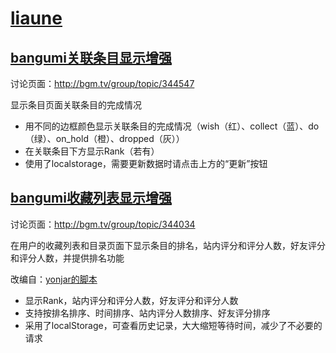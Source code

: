 # [liaune](https://bgm.tv/user/liaune)

## [bangumi关联条目显示增强](https://greasyfork.org/zh-CN/scripts/36607-bangumi%E5%85%B3%E8%81%94%E6%9D%A1%E7%9B%AE%E6%98%BE%E7%A4%BA%E5%A2%9E%E5%BC%BA)

讨论页面：http://bgm.tv/group/topic/344547

显示条目页面关联条目的完成情况

- 用不同的边框颜色显示关联条目的完成情况（wish（红）、collect（蓝）、do（绿）、on_hold（橙）、dropped（灰））
- 在关联条目下方显示Rank（若有）
- 使用了localstorage，需要更新数据时请点击上方的“更新”按钮

## [bangumi收藏列表显示增强](https://greasyfork.org/zh-CN/scripts/34234-bangumi%E6%94%B6%E8%97%8F%E5%88%97%E8%A1%A8%E6%98%BE%E7%A4%BA%E5%A2%9E%E5%BC%BA)

讨论页面：http://bgm.tv/group/topic/344034

在用户的收藏列表和目录页面下显示条目的排名，站内评分和评分人数，好友评分和评分人数，并提供排名功能

改编自：[yonjar的脚本](https://github.com/bangumi/scripts/tree/master/yonjar)
- 显示Rank，站内评分和评分人数，好友评分和评分人数
- 支持按排名排序、时间排序、站内评分人数排序、好友评分排序
- 采用了localStorage，可查看历史记录，大大缩短等待时间，减少了不必要的请求


